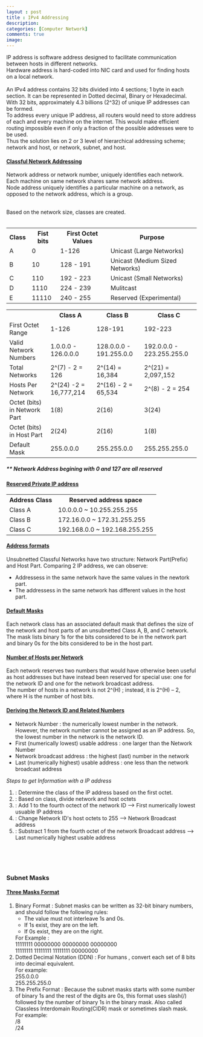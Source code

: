 ```yaml
---
layout : post
title : IPv4 Addressing
description: 
categories: [Computer Network]
comments: true
image:
---
```


 <p>IP address is software address designed to facilitate communication between hosts in different networks. <br>
 Hardware address is hard-coded into NIC card and used for finding hosts on a local network.
 
 <!--continue-->
 <br>
 <br>
  An IPv4 address contains 32 bits divided into 4 sections; 1 byte in each section. It can be represented in Dotted decimal, Binary or Hexadecimal.
  <br> 
 With 32 bits, approximately 4.3 billions (2^32) of unique IP addresses can be formed. 
 <br>
 To address every unique IP address, all routers would need to store address of each and every machine on the internet. This would make efficient routing impossible even if only a fraction of the possible addresses were to be used.
 <br>
 Thus the solution lies on 2 or 3 level of hierarchical addressing scheme; network and host, or network, subnet, and host. 
 

 <h4><u>Classful Network Addressing</u></h4>

 Network address or network number, uniquely identifies each network. Each machine on same network shares same network address.
 <br>
 Node address uniquely identifies a particular machine on a network, as opposed to the network address, which is a group.
 <br> <br>
 
 Based on the network size, classes are created.<br><br>
 
<table>

<tr><th>Class </th><th>Fist bits </th><th>First Octet Values</th><th>Purpose</th></tr>

<tr><td>A </td><td> 0 </td><td> 1-126 </td><td>Unicast (Large Networks)</td></tr>

<tr><td> B </td><td> 10 </td><td> 128 - 191 </td><td>Unicast (Medium Sized Networks)</td></tr>

<tr><td> C </td><td> 110 </td><td> 192 - 223 </td><td>Unicast (Small Networks)</td></tr>

<tr><td> D </td><td> 1110 </td><td> 224 - 239</td><td>Mulitcast</td></tr>

<tr><td> E </td><td> 11110 </td><td> 240 - 255 </td><td>Reserved (Experimental)</td></tr>

</table>



<table>
	
<tr><th></th><th>Class A</th><th>Class B</th><th>Class C</th></tr>

<tr><td>First Octet Range</td><td>1-126</td><td>128-191</td><td>192-223</td></tr>

<tr><td>Valid Network Numbers</td><td>1.0.0.0 - 126.0.0.0</td><td>128.0.0.0 - 191.255.0.0</td><td>192.0.0.0 - 223.255.255.0</td></tr>

<tr><td>Total Networks</td><td>2^(7) - 2 = 126</td><td>2^(14) = 16,384</td><td>2^(21) = 2,097,152</td></tr>

<tr><td>Hosts Per Network</td><td>2^(24) -2 = 16,777,214</td><td>2^(16) - 2 = 65,534</td><td>2^(8) - 2 = 254</td></tr>

<tr><td>Octet (bits) in Network Part</td><td>1(8)</td><td>2(16)</td><td>3(24)</td></tr>

<tr><td>Octet (bits) in Host Part</td><td>2(24)</td><td>2(16)</td><td>1(8)</td></tr>

<tr><td>Default Mask</td><td>255.0.0.0</td><td>255.255.0.0</td><td>255.255.255.0</td></tr>

</table>

<h5>** Network Address begining with 0 and 127 are all reserved</h5>


<h4><u>Reserved Private IP address</u></h4>
<table>
<tr><th>Address Class</th><th>Reserved address space</th></tr>
<tr><td>Class A</td><td>10.0.0.0 ~ 10.255.255.255</td></tr>
<tr><td>Class B</td><td>172.16.0.0 ~ 172.31.255.255</td></tr>
<tr><td>Class C</td><td>192.168.0.0 ~ 192.168.255.255</td></tr>
</table>


</p>


<p>
	
<h4><u>Address formats</u></h4>
Unsubnetted Classful Networks have two structure: Network Part(Prefix) and Host Part. Comparing 2 IP address, we can observe: 
<ul>
	<li>Addressess in the same network have the same values in the newtork part.</li>
	<li>The addressess in the same network has different values in the host part.</li>
</ul>


<h4><u>Default Masks</u></h4>
Each network class has an associated default mask that defines the size of the network and host parts of an unsubnetted Class A, B, and C network.
<br>
The mask lists binary 1s for the bits considered to be in the network part and binary 0s for the bits considered to be in the host part.


<h4><u>Number of Hosts per Network</u></h4>
Each network reserves two numbers that would have otherwise been useful as host addresses but have
instead been reserved for special use: one for the network ID and one for the network broadcast address.
<br>
The number of hosts in a network is not 2^(H) ; instead, it is 2^(H) – 2, where H is the number of host bits.



<h4><u>Deriving the Network ID and Related Numbers</u></h4>
<ul>
<li>Network Number : the numerically lowest number in the network. However, the network number cannot be assigned as an IP address. So, the lowest number in the network is the network ID. </li>

<li>First (numerically lowest) usable address : one larger than the Network Number</li>

<li>Network broadcast address : the highest (last) number in the network</li>

<li>Last (numerically highest) usable address : one less than the network broadcast address </li>

</ul>


<i>Steps to get Information with a IP address</i>
<ol>
	
<li> : Determine the class of the IP address based on the first octet.</li>
<li> : Based on class, divide network and host octets</li>
<li> : Add 1 to the fourth octect of the network ID --> First  numerically lowest usuable IP address </li>
<li> : Change Network ID's host octets to 255  --> Network Broadcast address</li>
<li> : Substract 1 from the fourth octet of the network Broadcast address --> Last numerically highest usable address </li>
</ol>

</p>

<br>
<br>
<br>




<h3>Subnet Masks</h3>

<h4><u>Three Masks Format</u></h4>

<ol>
<li>Binary Format : 	
Subnet masks can be written as 32-bit binary numbers, and should follow the following rules:
<ul>
	<li>The value must not interleave 1s and 0s.</li>
	<li>If 1s exist, they are on the left.</li>
	<li>If 0s exist, they are on the right.</li>
</ul>
For Example : 
<br>
11111111 00000000 00000000 00000000 
<br>
11111111 11111111 11111111 00000000

</li>


<li>Dotted Decimal Notation (DDN) : 
For humans , convert each set of 8 bits into decimal equivalent.
<br>
For example:
<br>
255.0.0.0
<br>
255.255.255.0

</li>

<li>The Prefix Format : Because the subnet masks starts with some number of binary 1s and the rest of the digits are 0s, this format uses slash(/) followed by the number of binary 1s in the binary mask.  Also called Classless Interdomain Routing(CIDR) mask or sometimes slash mask.
<br>
For example: 
<br>
/8
<br>
/24

</li>


</ol>

